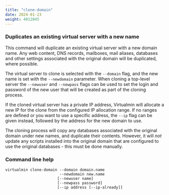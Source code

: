 ```yaml
---
title: "clone-domain"
date: 2024-01-23
weight: 4012045
---
```


### Duplicates an existing virtual server with a new name

 This command will duplicate an existing virtual server with a new domain name. Any web content, DNS records, mailboxes, mail aliases, databases and other settings associated with the original domain will be duplicated, where possible.

 The virtual server to clone is selected with the `--domain` flag, and the new name is set with the `--newdomain` parameter. When cloning a top-level server the `--newuser` and `--newpass` flags can be used to set the login and password of the new user that will be created as part of the cloning process.

 If the cloned virtual server has a private IP address, Virtualmin will allocate a new IP for the clone from the configured IP allocation range. If no ranges are defined or you want to use a specific address, the `--ip` flag can be given instead, followed by the address for the new domain to use.

 The cloning process will copy any databases associated with the original domain under new names, and duplicate their contents. However, it will _not_ update any scripts installed into the original domain that are configured to use the original databases - this must be done manually.

 
### Command line help

```text
virtualmin clone-domain --domain domain.name
                        --newdomain new.name
                       [--newuser name]
                       [--newpass password]
                       [--ip address [--ip-already]]

```
